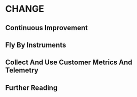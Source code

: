 # CHANGE

## Continuous Improvement

## Fly By Instruments

## Collect And Use Customer Metrics And Telemetry

## Further Reading
